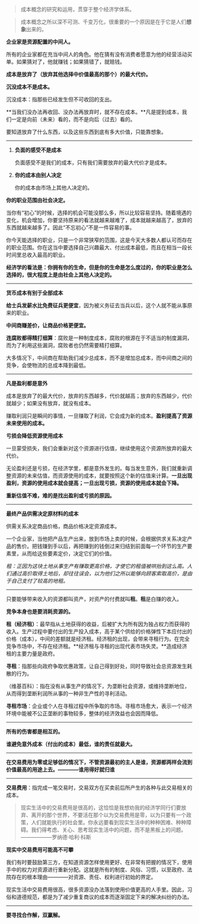 > 成本概念的研究和运用，贯穿于整个经济学体系。

> 成本概念之所以深不可测、千变万化，很重要的一个原因是在于它是人们**想象**出来的。

**企业家是资源配置的中间人。**

所有的企业家都在充当中间人的角色。他在猜有没有消费者愿意为他的经营活动买单。如果猜对了，他就赚钱；如果猜错了，就赔钱。

**成本是放弃了（放弃其他选择中价值最高的那个）的最大代价。**

**沉没成本不是成本。**

沉没成本：指那些已经发生但不可收回的支出。

**当我们没办法再收回、没办法再放弃时，就不存在成本。**凡是提到成本，我们一定是向前（未来）看的，而不是向后（过去）看的。

要知道放弃了什么东西，以及这些东西到底有多大价值，只能靠想象。

****

1. **负面的感受不是成本**

    负面感受不是我们的成本，只有我们需要放弃的最大代价才是成本。
    
2. **你的成本由别人决定**

    你的成本由市场上其他人决定的。
    
**你的职业范围由社会决定。**

当你有“初心”的时候，选择的机会可能没那么多，所以比较容易坚持。随着境遇的变化，机会增加，你要坚持原来的看法就越来越难了，成本就越来越高了，放弃的东西就越来越多了。因此“不忘初心”不是一件容易的事。

你今天能选择的职业，只是一个非常狭窄的范围，这是今天大多数人都认可而存在的职业范围。你在这当中要选择自己兴趣最大、付出成本最低，而且在相当一段长时间里总收入最高的职业。

**经济学的看法是：你拥有你的生命，但是你的生命是怎么度过的，你的职业是怎么选择的，很大程度上是由社会上其他人决定的。**

****

**货币成本有别于全部成本**

**给士兵发薪水比免费征兵更便宜**，因为被义务征去当兵以后，这个人就不能从事原来的职业。

**中间商赚差价，让商品价格更便宜。**

**连腐败都得精打细算**：腐败是一种制度成本，腐败的根源在于不适当的制度漏洞，而为了利用这些漏洞，腐败者也仍然需要精打细算。

大多情况下，中间商在帮助我们减少总成本，而不是增加总成本，而中间商之间的竞争，会使物流的总成本降到最低。

****

**凡是盈利都是意外**

成本是放弃了的最大代价，放弃的东西越多，代价就越高；放弃的东西越少，代价就越少；如果没有放弃，就没有成本。

赚取利润只是瞬间的事情，一旦赚取了利润，它会成为新的成本。**盈利提高了资源未来使用的成本。**

**亏损会降低资源使用成本**

一旦蒙受损失，我们会重新对这个资源进行估值，继续使用这个资源所放弃的最大代价。

无论盈利还是亏损，在经济学里，都是意外发生的。每当发生意外，我们就重新调整资源的未来估值，而资源使用的成本，就要按照这个新的估值来计算。**一旦出现盈利，资源的使用成本就会提高；一旦出现亏损，资源的使用成本就会下降。**

**重新估值不难，难的是找出盈利或亏损的原因。**

****

**最终产品供需决定原材料的成本**

供需关系决定商品价格，商品价格决定资源成本。

一个企业家，当他把产品生产出来，放到市场上卖的时候，会根据供求关系决定产品的售价。把钱赚到手以后，再把赚到的钱倒过来归结到前面每一个环节的生产要素里，从而给这些要素定价，决定它们的价值。

*租：正因为这块土地从事生产有赚取更高价格，才使它的租值被哄抬到这么高。人们通过高价取得土地后，却往往误会，以为他们之所以能够向顾客索取高价，是由于自己支付了较高的地租。*

****

只要能够带来收入的资源都叫资产，对资产的付费就叫**租**。**租**是白赚的收入。

**竞争本身也是要消耗资源的。**

**租（经济租）**：最早指从土地获得的收益，后被扩大为所有因为独占权力而获得的收入。生产过程中要付出的生产投入成本，高于某个供给的价格弹性下本应付出的价格（成本），中间的差额就是经济租。经济租的出现，会带来寻租行为。在完全竞争市场中，不存在经济租。**经济租与寻租的出现代表市场失灵。**造成经济租的主要力量是政府。

**寻租**：指那些向政府争取优惠政策，让自己得到好处，同时导致社会总资源发生耗散的行为。

（维基百科）：指在没有从事生产的情况下，为垄断社会资源，或维持垄断地位，从而得到垄断利润所从事的一种非生产性的寻利活动。

**寻租市场**：企业或个人在寻租过程中所争取的市场。寻租市场愈大，表示一个经济环境中能被不公正垄断的事物较多，整体的经济效益也会因而降低。

****

**所有的伤害都是相互的。**

**谁避免意外成本（付出的成本）最低，谁的责任就最大。**

****

**在交易费用为零或足够低的情况下，不管资源最初的主人是谁，资源都两样会流到价值最高的用途上去。————谁用得好就归谁**

****

**交易费用**：指完成一笔交易时，交易双方在买卖前后所产生的各种与此交易相关的成本。

> 现实生活中的交易费用是很高的，这恰恰是我想劝我的经济学同行们要放弃、离开的那个世界，不要活在那个以为交易费用是零，以为只要有一个政策，人们就能执行的社会里。你永远要看到现实生活中的种种困难、种种障碍。我们得考虑、关心、思考现实生活中的问题，而不是黑板上的问题。——————罗纳德·哈利·科斯

**现实中交易费用可能高不可攀**

我们有时要鼓励第三方，在知道资源怎样使用更好、在非常有把握的情况下，使用手中的权力对资源进行重新分配。这就是所有的制度、风俗、习惯，以至政府、法院存在的根本理由————对资源、责任、权利进行初始的界定。

现实生活中交易费用很高，很多资源没办法落到使用价值更高的人手里。因此，习俗和道德规范，都是为了减少重复商议的成本而逐渐固定下来的解决纠纷的办法。

****

**要寻找合作解，双赢解。**

